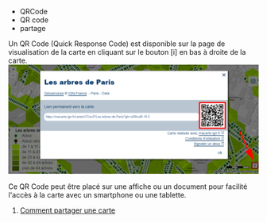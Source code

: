 - QRCode
- QR code
- partage

Un QR Code (Quick Response Code) est disponible sur la page de visualisation de la carte en cliquant sur le bouton [i] en bas à droite de la carte.
![](../../img//qrcode.png)

Ce QR Code peut être placé sur une affiche ou un document pour facilité l'accès à la carte avec un smartphone ou une tablette.

1. [Comment partager une carte](./Comment_partager_une_carte.md)